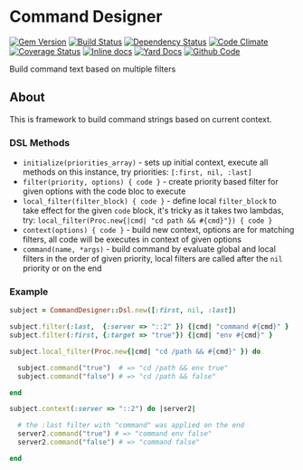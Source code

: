 # Command Designer

[![Gem Version](https://badge.fury.io/rb/command-designer.png)](https://rubygems.org/gems/command-designer)
[![Build Status](https://secure.travis-ci.org/remote-exec/command-designer.png?branch=master)](https://travis-ci.org/remote-exec/command-designer)
[![Dependency Status](https://gemnasium.com/remote-exec/command-designer.png)](https://gemnasium.com/remote-exec/command-designer)
[![Code Climate](https://codeclimate.com/github/remote-exec/command-designer.png)](https://codeclimate.com/github/remote-exec/command-designer)
[![Coverage Status](https://img.shields.io/coveralls/remote-exec/command-designer.svg)](https://coveralls.io/r/remote-exec/command-designer?branch=master)
[![Inline docs](http://inch-ci.org/github/remote-exec/command-designer.png)](http://inch-ci.org/github/remote-exec/command-designer)
[![Yard Docs](http://img.shields.io/badge/yard-docs-blue.svg)](http://rubydoc.info/github/remote-exec/command-designer/master/frames)
[![Github Code](http://img.shields.io/badge/github-code-blue.svg)](https://github.com/remote-exec/command-designer)

Build command text based on multiple filters

## About

This is framework to build command strings based on current context.

### DSL Methods

- `initialize(priorities_array)` - sets up initial context, execute all
  methods on this instance, try priorities: `[:first, nil, :last]`
- `filter(priority, options) { code }` - create priority based filter
  for given options with the code bloc to execute
- `local_filter(filter_block) { code }` - define local `filter_block` to
  take effect for the given `code` block, it's tricky as it takes two
  lambdas, try: `local_filter(Proc.new{|cmd| "cd path && #{cmd}"}) { code }`
- `context(options) { code }` - build new context, options are for
  matching filters, all code will be executes in context of given options
- `command(name, *args)` - build command by evaluate global and local filters
  in the order of given priority, local filters are called after the `nil`
  priority or on the end

### Example

```ruby
subject = CommandDesigner::Dsl.new([:first, nil, :last])

subject.filter(:last,  {:server => "::2" }) {|cmd| "command #{cmd}" }
subject.filter(:first, {:target => "true"}) {|cmd| "env #{cmd}" }

subject.local_filter(Proc.new{|cmd| "cd /path && #{cmd}" }) do

  subject.command("true")  # => "cd /path && env true"
  subject.command("false") # => "cd /path && false"

end

subject.context(:server => "::2") do |server2|

  # the :last filter with "command" was applied on the end
  server2.command("true") # => "command env false"
  server2.command("false") # => "command false"

end
```
